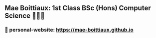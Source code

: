 ## Mae Boittiaux: 1st Class BSc (Hons) Computer Science 🌙🌱🐞

### 🐛 personal-website: https://mae-boittiaux.github.io